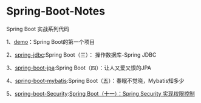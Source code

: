 # Spring-Boot-Notes
Spring Boot 实战系列代码

1、[demo](/demo)：Spring Boot的第一个项目

2、[spring-jdbc](/spring_jdbc):Spring Boot（三）： 操作数据库-Spring JDBC

3、[spring-boot-jpa](/spring-boot-jpa):Spring Boot（四）：让人又爱又恨的JPA

4、[spring-boot-mybatis](/spring-boot-mybatis):Spring Boot（五）：春眠不觉晓，Mybatis知多少

5、[spring-boot-Security](/springSecurity):[Spring Boot（十一）：Spring Security 实现权限控制]([https://github.com/helemile/Spring-Boot-Notes/tree/master/springSecurity](https://mp.weixin.qq.com/s?__biz=MzIwMTY3NjY3MA==&mid=2247485765&idx=1&sn=53a386cd11a713a71282efc5c0aba4f9&chksm=96eb0b54a19c82426f19af90206c3c8828a17a3911f0de8af1c96990cd2920588905b3cc8b46&token=2005006674&lang=zh_CN#rd))


